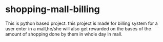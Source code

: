 # shopping-mall-billing
This is python based project. this project is made for billing system for a user enter in a mall,he/she will also get rewarded on the bases of the amount of shopping done by them in whole day in mall.
